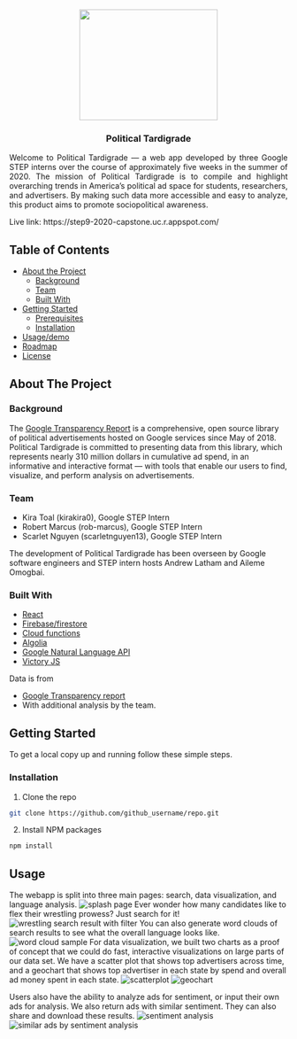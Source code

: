 <!-- PROJECT LOGO -->
<br />
<p align="center">
<img src="./client/src/images/tardigrade.png" width="250" height="200">
<h3 align="center"> Political Tardigrade </h3>
<p align="justify">
Welcome to Political Tardigrade — a web app developed by three Google STEP interns over the course of approximately five weeks in the summer of 2020. The   mission of Political Tardigrade is to compile and highlight overarching trends in America’s political ad space for students, researchers, and advertisers. By making such data more accessible and easy to analyze, this product aims to promote sociopolitical awareness. 
</p>
<p> Live link: https://step9-2020-capstone.uc.r.appspot.com/</p>

<!-- TABLE OF CONTENTS -->
## Table of Contents

* [About the Project](#about-the-project)
  * [Background](#background)
  * [Team](#team)
  * [Built With](#built-with)
* [Getting Started](#getting-started)
  * [Prerequisites](#prerequisites)
  * [Installation](#installation)
* [Usage/demo](#usage)
* [Roadmap](#roadmap)
* [License](#license)

<!-- ABOUT THE PROJECT -->
## About The Project

### Background

The [Google Transparency Report](https://transparencyreport.google.com/political-ads/home?hl=en) is a comprehensive, open source library of political advertisements hosted on Google services since May of 2018. Political Tardigrade is committed to presenting data from this library, which represents nearly 310 million dollars in cumulative ad spend, in an informative and interactive format — with tools that enable our users to find, visualize, and perform analysis on advertisements.

### Team

- Kira Toal (kirakira0), Google STEP Intern
- Robert Marcus (rob-marcus), Google STEP Intern
- Scarlet Nguyen (scarletnguyen13), Google STEP Intern 

The development of Political Tardigrade has been overseen by Google software engineers and STEP intern hosts Andrew Latham and Aileme Omogbai.

### Built With

* [React](https://reactjs.org/)
* [Firebase/firestore](https://firebase.google.com/docs/firestore)
* [Cloud functions](https://cloud.google.com/functions/?utm_source=google&utm_medium=cpc&utm_campaign=na-US-all-en-dr-skws-all-all-trial-b-dr-1009135&utm_content=text-ad-none-any-DEV_c-CRE_311510854038-ADGP_Hybrid+%7C+AW+SEM+%7C+SKWS+%7C+US+%7C+en+%7C+BMM+~+Compute+~+Cloud+Functions+~+cloud+function-KWID_43700044772532459-kwd-140174300228&utm_term=KW_%2Bcloud%20%2Bfunction-ST_%2Bcloud+%2Bfunction&gclid=EAIaIQobChMI6MfnuY2K6wIVysDACh0nDQ6SEAAYASAAEgLsTvD_BwE)
* [Algolia](https://www.algolia.com/)
* [Google Natural Language API](https://cloud.google.com/natural-language)
* [Victory JS](https://formidable.com/open-source/victory/)

Data is from
* [Google Transparency report](https://transparencyreport.google.com/political-ads/home?hl=en)
* With additional analysis by the team. 

<!-- GETTING STARTED -->
## Getting Started

To get a local copy up and running follow these simple steps.

### Installation
 
1. Clone the repo
```sh
git clone https://github.com/github_username/repo.git
```
2. Install NPM packages
```sh
npm install
```

<!-- USAGE EXAMPLES -->
## Usage
The webapp is split into three main pages: search, data visualization, and language analysis. 
![splash page](https://github.com/googleinterns/step9-2020/blob/master/readme_files/Screen%20Shot%202020-08-07%20at%206.25.17%20PM.png)
Ever wonder how many candidates like to flex their wrestling prowess? Just search for it!
![wrestling search result with filter](https://github.com/googleinterns/step9-2020/blob/master/readme_files/Screen%20Shot%202020-08-07%20at%206.31.33%20PM.png)
You can also generate word clouds of search results to see what the overall language looks like. 
![word cloud sample](https://github.com/googleinterns/step9-2020/blob/master/readme_files/Screen%20Shot%202020-08-07%20at%206.33.59%20PM.png)
For data visualization, we built two charts as a proof of concept that we could do fast, interactive visualizations on large parts of our data set. We have a scatter plot that shows top advertisers across time, and a geochart that shows top advertiser in each state by spend and overall ad money spent in each state.
![scatterplot](https://github.com/googleinterns/step9-2020/blob/master/readme_files/image.gif)
![geochart](https://github.com/googleinterns/step9-2020/blob/master/readme_files/Screen%20Shot%202020-08-07%20at%206.28.31%20PM.png)

Users also have the ability to analyze ads for sentiment, or input their own ads for analysis. We also return ads with similar sentiment. They can also share and download these results.
![sentiment analysis](https://github.com/googleinterns/step9-2020/blob/master/readme_files/sentimentAnalysis.png)
![similar ads by sentiment analysis](https://github.com/googleinterns/step9-2020/blob/master/readme_files/similarAdsSentimentAnalysis.png)
